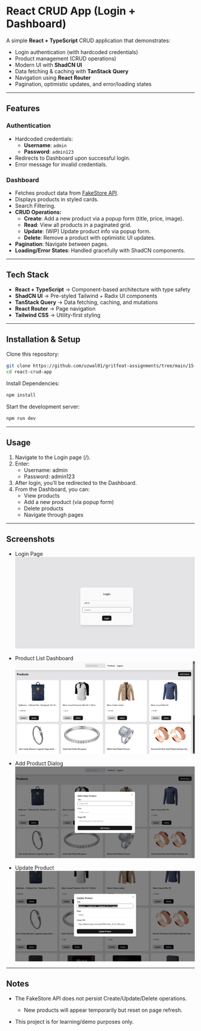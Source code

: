 # React CRUD App (Login + Dashboard)

A simple **React + TypeScript** CRUD application that demonstrates:

- Login authentication (with hardcoded credentials)
- Product management (CRUD operations)
- Modern UI with **ShadCN UI**
- Data fetching & caching with **TanStack Query**
- Navigation using **React Router**
- Pagination, optimistic updates, and error/loading states

---

## Features

### Authentication
- Hardcoded credentials:
  - **Username**: `admin`
  - **Password**: `admin123`
- Redirects to Dashboard upon successful login.
- Error message for invalid credentials.

### Dashboard
- Fetches product data from [FakeStore API](https://fakestoreapi.com/).
- Displays products in styled cards.
- Search Filtering.
- **CRUD Operations:**
  - **Create**: Add a new product via a popup form (title, price, image).
  - **Read**: View all products in a paginated grid.
  - **Update**: (WIP) Update product info via popup form.
  - **Delete**: Remove a product with optimistic UI updates.
- **Pagination**: Navigate between pages.
- **Loading/Error States**: Handled gracefully with ShadCN components.

---

## Tech Stack

- **React + TypeScript** → Component-based architecture with type safety
- **ShadCN UI** → Pre-styled Tailwind + Radix UI components
- **TanStack Query** → Data fetching, caching, and mutations
- **React Router** → Page navigation
- **Tailwind CSS** → Utility-first styling

---

## Installation & Setup

Clone this repository:

```bash
git clone https://github.com/uzwal01/gritfeat-assignments/tree/main/15-React-Shadcn/CRUD-dashboard
cd react-crud-app
```

Install Dependencies:

```bash
npm install
```

Start the development server:

```bash
npm run dev
```

---

## Usage

1. Navigate to the Login page (/).
2. Enter:
    - Username: admin
    - Password: admin123
3. After login, you’ll be redirected to the Dashboard.
4. From the Dashboard, you can:
    - View products
    - Add a new product (via popup form)
    - Delete products
    - Navigate through pages

---

## Screenshots

- Login Page
![login](login.png)

- Product List Dashboard
![dashboard](dashboard.png)

- Add Product Dialog
![add](add.png)

- Update Product
![update](update.png)


---

## Notes

- The FakeStore API does not persist Create/Update/Delete operations.
    - New products will appear temporarily but reset on page refresh.

- This project is for learning/demo purposes only.